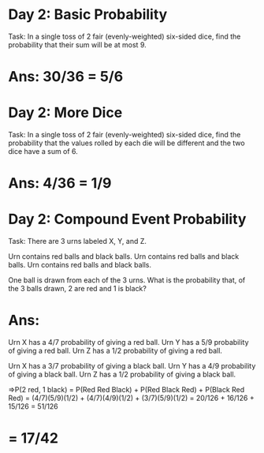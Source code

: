 # Day 2: Basic Probability

Task: In a single toss of 2 fair (evenly-weighted) six-sided dice, find the probability that their sum will be at most 9.

# Ans: 30/36 = 5/6

# Day 2: More Dice

Task: In a single toss of 2 fair (evenly-weighted) six-sided dice, find the probability that the values rolled by each die will be different and the two dice have a sum of 6.

# Ans: 4/36 = 1/9

# Day 2: Compound Event Probability

Task: There are 3 urns labeled X, Y, and Z.

Urn contains red balls and black balls.
Urn contains red balls and black balls.
Urn contains red balls and black balls.

One ball is drawn from each of the 3 urns. What is the probability that, of the 3 balls drawn, 2 are red and 1 is black?

# Ans:

Urn X has a 4/7 probability of giving a red ball.
Urn Y has a 5/9 probability of giving a red ball.
Urn Z has a 1/2 probability of giving a red ball.

Urn X has a 3/7 probability of giving a black ball.
Urn Y has a 4/9 probability of giving a black ball.
Urn Z has a 1/2 probability of giving a black ball.

=>P(2 red, 1 black)
= P(Red Red Black) + P(Red Black Red) + P(Black Red Red)
= (4/7)(5/9)(1/2) + (4/7)(4/9)(1/2) + (3/7)(5/9)(1/2)
= 20/126 + 16/126 + 15/126
= 51/126
# = 17/42

